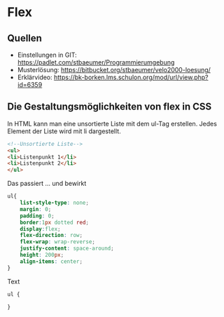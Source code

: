 # Flex

## Quellen

* Einstellungen in GIT: https://padlet.com/stbaeumer/Programmierumgebung
* Musterlösung: https://bitbucket.org/stbaeumer/velo2000-loesung/
* Erklärvideo: https://bk-borken.lms.schulon.org/mod/url/view.php?id=6359



## Die Gestaltungsmöglichkeiten von flex in CSS

In HTML kann man eine unsortierte Liste mit dem ul-Tag erstellen. 
Jedes Element der Liste wird mit li dargestellt.

```html
<!--Unsortierte Liste-->
<ul>
<li>Listenpunkt 1</li>
<li>Listenpunkt 2</li>
</ul>
```

Das passiert ... und bewirkt

```CSS
ul{
    list-style-type: none;
    margin: 0;
    padding: 0;
    border:1px dotted red;
    display:flex;
    flex-direction: row;    
    flex-wrap: wrap-reverse;
    justify-content: space-around;
    height: 200px;
    align-items: center;
}
```

Text

```CSS
ul {

}
```